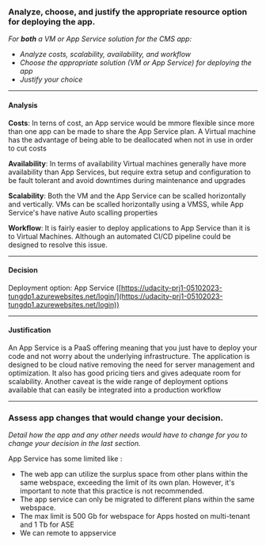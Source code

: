 ### Analyze, choose, and justify the appropriate resource option for deploying the app.

*For **both** a VM or App Service solution for the CMS app:*
- *Analyze costs, scalability, availability, and workflow*
- *Choose the appropriate solution (VM or App Service) for deploying the app*
- *Justify your choice*

--------------------
#### Analysis

**Costs**:
In terns of cost, an App service would be mmore flexible since more than one app can be made to share
the App Service plan. A Virtual machine has the advantage of being able to be deallocated when not in use
in order to cut costs

**Availability**:
In terms of availability Virtual machines generally have more availability than App Services, but require extra setup and configuration to be fault tolerant and avoid downtimes during maintenance and upgrades

**Scalability**:
Both the VM and the App Service can be scalled horizontally and vertically. VMs can be scalled horizontally using a VMSS, while App Service's have native Auto scalling properties


**Workflow**:
It is fairly easier to deploy applications to App Service than it is to Virtual Machines. Although an automated CI/CD pipeline could be designed to resolve this issue.

--------------------
#### Decision

Deployment option: App Service ([https://udacity-prj1-05102023-tungdp1.azurewebsites.net/login/](https://udacity-prj1-05102023-tungdp1.azurewebsites.net/login))

--------------------
#### Justification

An App Service is a PaaS offering meaning that you just have to deploy your code and not worry about the underlying infrastructure. The application is designed to be cloud native removing the need for server management and optimization. It also has good pricing tiers and gives adequate room for scalability. Another caveat is the wide range of deployment options available that can easily be integrated into a production workflow

--------------------

### Assess app changes that would change your decision.

*Detail how the app and any other needs would have to change for you to change your decision in the last section.*

App Service has some limited like :
 - The web app can utilize the surplus space from other plans within the same webspace, exceeding the limit of its own plan. However, it's important to note that this practice is not recommended.
 - The app service can only be migrated to different plans within the same webspace.
 - The max limit is 500 Gb for webspace for Apps hosted on multi-tenant and 1 Tb for ASE
 - We can remote to appservice